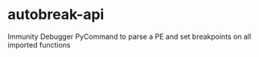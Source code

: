 autobreak-api
=============

Immunity Debugger PyCommand to parse a PE and set breakpoints on all imported functions
